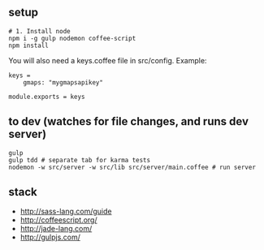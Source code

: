 ## setup
    # 1. Install node
    npm i -g gulp nodemon coffee-script
    npm install

You will also need a keys.coffee file in src/config.
Example:

	keys =
	    gmaps: "mygmapsapikey"
	
	module.exports = keys


## to dev (watches for file changes, and runs dev server)
	gulp
    gulp tdd # separate tab for karma tests
    nodemon -w src/server -w src/lib src/server/main.coffee # run server
    
## stack
 * http://sass-lang.com/guide
 * http://coffeescript.org/
 * http://jade-lang.com/
 * http://gulpjs.com/
